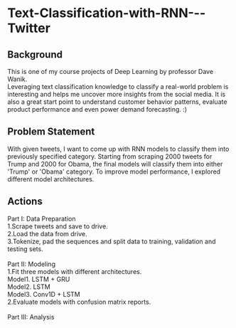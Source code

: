 # Text-Classification-with-RNN---Twitter

## Background
This is one of my course projects of Deep Learning by professor Dave Wanik. <br/>
Leveraging text classification knowledge to classify a real-world problem is interesting and helps me uncover more insights from the social media. It is also a great start point to understand customer behavior patterns, evaluate product performance and even power demand forecasting. :)

## Problem Statement
With given tweets, I want to come up with RNN models to classify them into previously specified category. Starting from scraping 2000 tweets for Trump and 2000 for Obama, the final models will classify them into either 'Trump' or 'Obama' category. To improve model performance, I explored different model architectures.

## Actions
Part I: Data Preparation<br/>
 1.Scrape tweets and save to drive.<br/>
 2.Load the data from drive. <br/>
 3.Tokenize, pad the sequences and split data to training, validation and testing sets.<br/>
<br/>
Part II: Modeling<br/>
 1.Fit three models with different architectures.<br/>
 	Model1. LSTM + GRU<br/>
 	Model2. LSTM <br/>
	Model3. Conv1D + LSTM<br/>
 2.Evaluate models with confusion matrix reports.<br/>
<br/>
Part III: Analysis
	
